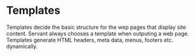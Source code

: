 
# Templates

Templates decide the basic structure for the wep pages that display site content. Servant always chooses a template when outputing a web page. Templates generate HTML headers, meta data, menus, footers etc. dynamically.


